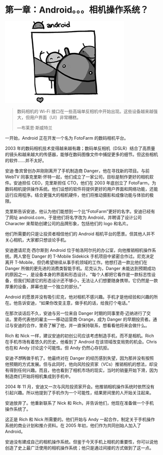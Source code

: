 # 第一章：Android。。。相机操作系统？

![g01002](img/g01002.png)

> 数码相机的 Wi-Fi 接口在一些高端单反相机中开始出现。这些设备越来越强大，但用户界面（UI）非常糟糕。
> 
> —布莱恩·斯威特兰

一开始，Android 正在开发一个名为 FotoFarm 的数码相机平台。

2003 年的数码相机技术变得越来越有趣；数码单反相机（DSLR）结合了高质量的镜头和越来越大的传感器，能够在数码图像文件中捕捉更多的细节。但这些相机的软件……并不太好。

安迪·鲁宾曾创办并刚刚离开了手机制造商 Danger，他在寻找新的项目。与前 WebTV 同事克里斯·怀特一起，他们成立了一家公司，目标是制作更好的相机软件。安迪担任 CEO，克里斯担任 CTO，他们在 2003 年底创立了 FotoFarm，为数码相机提供操作系统。他们设想的软件将提供更好的用户界面和网络功能，还能运行应用程序。结合更强大的相机硬件，他们将推动摄影和成像功能与体验的极限。

克里斯告诉安迪，他认为他们能想到一个比“FotoFarm”更好的名字。安迪已经有了网址 android.com，于是他们将名字改为 Android，并聘请了设计公司 Character 来帮助创建公司的品牌形象，包括他们的 logo 和名片。

他们所需要的只是让投资者相信他们的 Android 相机平台的愿景。但其他人并不关心相机，大家都只想谈论手机。

安迪邀请尼克·西尔斯到 Android 位于帕洛阿尔托的办公室，向他推销相机操作系统。两人曾在 Danger 的 T-Mobile Sidekick 手机项目中紧密合作过。尼克决定离开 T-Mobile，但仍希望继续从事手机领域的工作。他想打造一款比他们在 Danger 所做的更先进的消费类智能手机。尼克认为，Danger 未能达到预期成功的原因之一，是设备本身的界面和形态设计。“每个人都把它看作是一款标志性设备，但我们知道它的形态设计还不够小，无法让人们想要随身携带。它仍然是一款厚重的设备，屏幕也是一个独立的部分。”

Android 的愿景并没有吸引尼克，他对相机不感兴趣。手机才是他经验和兴趣的所在。他告诉安迪，“如果你改变主意，做手机的话，给我打个电话。”

在那次谈话后不久，安迪与另一位来自 Danger 时期的同事里奇·迈纳进行了交谈。里奇代表他的雇主——移动运营商 Orange，成为 Danger 的早期投资者。通过与安迪的合作，里奇了解了他，并一直保持联系，想看看他将来会做什么。

Rich 和 Nick 一样，建议安迪的初创公司应该考虑制造手机，而不是相机。Rich 在手机市场有着悠久的历史，他看到了 Android 在该领域改变局势的机会。Chris 也在和 Andy 讨论这个可能性。但 Andy 仍然心存抗拒。

安迪*不想*再做手机了。他最终对在 Danger 的经历感到失望，因为那并没有按照他预期的方式发展。但与此同时，他向风险投资家（VCs）推销相机的想法，却没有得到任何兴趣。而且，他也看到了相机市场的现实，当时的销量开始下滑，因为制造商们开始将相机集成到手机中。

2004 年 11 月，安迪又一次与风险投资家开会。他推销相机操作系统时依然没有引起兴趣。所以他提到了手机作为一个可能性，结果房间里的人开始关注起来。

安迪放弃了。他重新联系了 Nick 和 Rich，并告诉他们，他现在准备做一个手机操作系统了。

这正是 Rich 和 Nick 所需要的。他们开始与 Andy 一起合作，制定关于手机操作系统的商业计划和推介资料。在 2005 年初，他们作为共同创始人加入了 Android。

安迪没有建成自己的相机操作系统。但鉴于今天手机上相机的重要性，你可以说他创造了史上最广泛使用的相机操作系统；他只是通过间接的方式做到了这一点。

